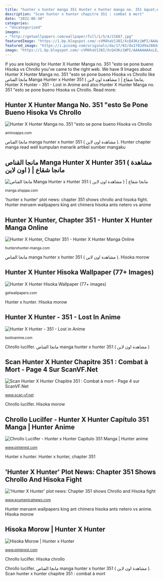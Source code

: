 ```yaml
---
title: "hunter x hunter manga 351 Hunter x hunter manga no. 351 &quot;esto se pone bueno hisoka vs chrollo"
description: "Scan hunter x hunter chapitre 351 : combat à mort"
date: "2022-06-30"
categories:
- "Uncategorized"
images:
- "http://getwallpapers.com/wallpaper/full/1/5/4/21687.jpg"
featuredImage: "https://1.bp.blogspot.com/-cVM4haV138I/XcQ43Kz1WPI/AAAAAAAAsLE/iwtusprgYt0iZwZqVfZDxvRQsoN2Fb4HACLcBGAsYHQ/s1600/015.jpg"
featured_image: "https://i.pinimg.com/originals/da/17/02/da1702d9a288da063eb2e2f9507cd031.png"
image: "https://1.bp.blogspot.com/-cVM4haV138I/XcQ43Kz1WPI/AAAAAAAAsLE/iwtusprgYt0iZwZqVfZDxvRQsoN2Fb4HACLcBGAsYHQ/s1600/015.jpg"
---
```


If you are looking for Hunter X Hunter Manga no. 351 &quot;esto se pone bueno Hisoka vs Chrollo you've came to the right web. We have 9 Images about Hunter X Hunter Manga no. 351 &quot;esto se pone bueno Hisoka vs Chrollo like مانجا القناص Manga Hunter x Hunter 351 ( مشاهدة اون لاين ) | مانجا شقاع, Hunter X Hunter - 351 - Lost in Anime and also Hunter X Hunter Manga no. 351 &quot;esto se pone bueno Hisoka vs Chrollo. Read more:

## Hunter X Hunter Manga No. 351 &quot;esto Se Pone Bueno Hisoka Vs Chrollo

![Hunter X Hunter Manga no. 351 &quot;esto se pone bueno Hisoka vs Chrollo](https://pm1.narvii.com/6076/c32f671bc63fef7a733fc6cf7ae2a5df589f968d_hq.jpg "Scan hunter x hunter chapitre 351 : combat à mort")

<small>aminoapps.com</small>

مانجا القناص manga hunter x hunter 351 ( مشاهدة اون لاين ). Hunter chapter manga read well kumpulan menarik artikel sumber mangaku

## مانجا القناص Manga Hunter X Hunter 351 ( مشاهدة اون لاين ) | مانجا شقاع

![مانجا القناص Manga Hunter x Hunter 351 ( مشاهدة اون لاين ) | مانجا شقاع](https://2.bp.blogspot.com/-CA_GmYdmwDQ/VxyIazjekrI/AAAAAAAAEsY/kfaChoYYPa4dgFAOmPu7GUNWZQEvfGlnwCLcB/s1600/05.jpg "Scan hunter x hunter chapitre 351 : combat à mort")

<small>manga.shqqaa.com</small>

&#039;hunter x hunter&#039; plot news: chapter 351 shows chrollo and hisoka fight. Hunter meruem wallpapers king ant chimera hisoka ants netero vs anime

## Hunter X Hunter, Chapter 351 - Hunter X Hunter Manga Online

![Hunter X Hunter, Chapter 351 - Hunter X Hunter Manga Online](https://1.bp.blogspot.com/-cVM4haV138I/XcQ43Kz1WPI/AAAAAAAAsLE/iwtusprgYt0iZwZqVfZDxvRQsoN2Fb4HACLcBGAsYHQ/s1600/015.jpg "مانجا القناص manga hunter x hunter 351 ( مشاهدة اون لاين )")

<small>hunterxhunter-manga.com</small>

مانجا القناص manga hunter x hunter 351 ( مشاهدة اون لاين ). Hisoka morow

## Hunter X Hunter Hisoka Wallpaper (77+ Images)

![Hunter X Hunter Hisoka Wallpaper (77+ images)](http://getwallpapers.com/wallpaper/full/1/5/4/21687.jpg "Hisoka morow")

<small>getwallpapers.com</small>

Hunter x hunter. Hisoka morow

## Hunter X Hunter - 351 - Lost In Anime

![Hunter X Hunter - 351 - Lost in Anime](https://lostinanime.com/wp-content/uploads/2016/04/Hunter-X-Hunter-351-3.jpg "Hunter x hunter hisoka wallpaper (77+ images)")

<small>lostinanime.com</small>

Chrollo lucilfer. مانجا القناص manga hunter x hunter 351 ( مشاهدة اون لاين )

## Scan Hunter X Hunter Chapitre 351 : Combat à Mort - Page 4 Sur ScanVF.Net

![Scan Hunter X Hunter Chapitre 351 : Combat à mort - Page 4 sur ScanVF.Net](https://www.scan-vf.net/uploads/manga/hunter-x-hunter/chapters/chapitre-351/04.jpg "Hunter x hunter manga no. 351 &quot;esto se pone bueno hisoka vs chrollo")

<small>www.scan-vf.net</small>

Chrollo lucilfer. Hisoka morow

## Chrollo Lucilfer - Hunter X Hunter Capítulo 351 Manga | Hunter Anime

![Chrollo Lucilfer - Hunter x Hunter Capítulo 351 Manga | Hunter anime](https://i.pinimg.com/originals/da/17/02/da1702d9a288da063eb2e2f9507cd031.png "Hisoka morow")

<small>www.pinterest.com</small>

Hunter x hunter. Hunter x hunter, chapter 351

## &#039;Hunter X Hunter&#039; Plot News: Chapter 351 Shows Chrollo And Hisoka Fight

![&#039;Hunter X Hunter&#039; plot news: Chapter 351 shows Chrollo and Hisoka fight](https://d.ecumenicalnews.com/full/15937/630-0/hunter-x-hunter.jpg "Hisoka chrollo lucilfer hxh vuelve pone killua ganará combate tumangaonline deathmatch")

<small>www.ecumenicalnews.com</small>

Hunter meruem wallpapers king ant chimera hisoka ants netero vs anime. Hisoka morow

## Hisoka Morow | Hunter X Hunter

![Hisoka Morow | Hunter x Hunter](https://i.pinimg.com/originals/d0/21/1a/d0211a519bc88970570cbc1ddbbaa36e.jpg "Hunter chapter manga read well kumpulan menarik artikel sumber mangaku")

<small>www.pinterest.com</small>

Chrollo lucilfer. Hisoka chrollo

Chrollo lucilfer. مانجا القناص manga hunter x hunter 351 ( مشاهدة اون لاين ). Scan hunter x hunter chapitre 351 : combat à mort
